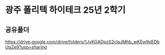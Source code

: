 # 광주 폴리텍 하이테크 25년 2학기 

## 공유폴더

https://drive.google.com/drive/folders/1JyKGADpzS2claJMhb_wKEw9xEDbUpZe9?usp=sharing
